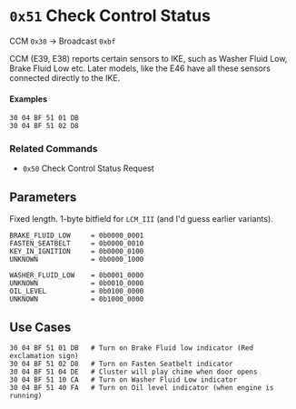 # `0x51` Check Control Status

CCM `0x30` → Broadcast `0xbf`

CCM (E39, E38) reports certain sensors to IKE, such as Washer Fluid Low, Brake Fluid Low etc. Later models, like the E46 have all these sensors connected directly to the IKE.

#### Examples

    30 04 BF 51 01 DB
	30 04 BF 51 02 D8

### Related Commands

- `0x50` Check Control Status Request

## Parameters

Fixed length. 1-byte bitfield for `LCM_III` (and I'd guess earlier variants).

    BRAKE_FLUID_LOW     = 0b0000_0001
    FASTEN_SEATBELT     = 0b0000_0010
    KEY_IN_IGNITION     = 0b0000_0100
    UNKNOWN             = 0b0000_1000

    WASHER_FLUID_LOW    = 0b0001_0000
    UNKNOWN             = 0b0010_0000
    OIL_LEVEL           = 0b0100_0000
    UNKNOWN             = 0b1000_0000

## Use Cases

	30 04 BF 51 01 DB   # Turn on Brake Fluid low indicator (Red exclamation sign)
	30 04 BF 51 02 D8   # Turn on Fasten Seatbelt indicator
	30 04 BF 51 04 DE   # Cluster will play chime when door opens
	30 04 BF 51 10 CA   # Turn on Washer Fluid Low indicator
	30 04 BF 51 40 FA   # Turn on Oil level indicator (when engine is running)
